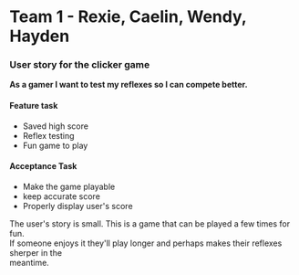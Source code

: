 # Team 1 - Rexie, Caelin, Wendy, Hayden

### User story for the clicker game

**As a gamer I want to test my reflexes so I can compete better.**
#### Feature task
- Saved high score
- Reflex testing
- Fun game to play

#### Acceptance Task
- Make the game playable
- keep accurate score
- Properly display user's score

The user's story is small. This is a game that can be played a few times for fun.   
If someone enjoys it they'll play longer and perhaps makes their reflexes sherper in the  
meantime.

